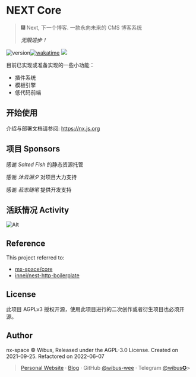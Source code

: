 # NEXT Core

> 🎆 Next, 下一个博客. 一款永向未来的 CMS 博客系统
> 
> **_无限进步！_**

<img src="https://img.shields.io/github/package-json/v/nx-space/core?style=flat-square" referrerpolicy="no-referrer" alt="version"><a href="https://wakatime.com/badge/github/nx-space/core"><img src="https://wakatime.com/badge/github/nx-space/core.svg?style=flat-square" alt="wakatime"></a>
<a href="https://github.com/nx-space/core/actions/workflows/build.yml"><img src="https://github.com/nx-space/core/actions/workflows/build.yml/badge.svg?style=flat-square"></a>

目前已实现或准备实现的一些小功能：

- 插件系统
- 模板引擎
- 低代码前端


## 开始使用

介绍与部署文档请参阅: https://nx.js.org


## 项目 Sponsors

感谢 *Salted Fish*  的静态资源托管

感谢 *沐云湘夕* 对项目大力支持

感谢 *若志随笔* 提供开发支持

## 活跃情况 Activity

![Alt](https://repobeats.axiom.co/api/embed/c41f4aa5c6264c1db4ddd6c2120c0fca64dabcea.svg "Repobeats analytics image")

## Reference

This project referred to: 

- [mx-space/core](https://github.com/mx-space/core)
- [innei/nest-http-boilerplate](https://github.com/Innei/nest-http-boilerplate)

## License

此项目 AGPLv3 授权开源，使用此项目进行的二次创作或者衍生项目也必须开源。

## Author

nx-space © Wibus, Released under the AGPL-3.0 License. Created on 2021-09-25. Refactored on 2022-06-07

> [Personal Website](http://iucky.cn/) · [Blog](https://blog.iucky.cn/) · GitHub [@wibus-wee](https://github.com/wibus-wee/) · Telegram [@wibus✪](https://t.me/wibus_wee)>
